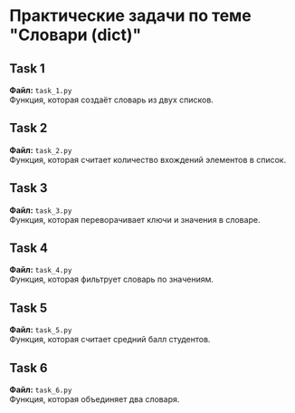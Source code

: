 # Практические задачи по теме "Словари (dict)"

## Task 1
**Файл:** `task_1.py`  
Функция, которая создаёт словарь из двух списков.

## Task 2
**Файл:** `task_2.py`  
Функция, которая считает количество вхождений элементов в список.

## Task 3
**Файл:** `task_3.py`  
Функция, которая переворачивает ключи и значения в словаре.

## Task 4
**Файл:** `task_4.py`  
Функция, которая фильтрует словарь по значениям.

## Task 5
**Файл:** `task_5.py`  
Функция, которая считает средний балл студентов.

## Task 6
**Файл:** `task_6.py`  
Функция, которая объединяет два словаря.